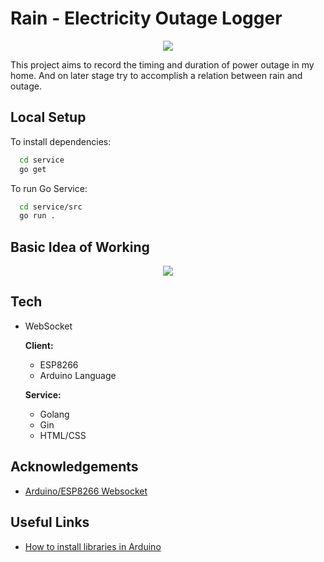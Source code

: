 # Rain - Electricity Outage Logger

<p align="center">
<img src="https://user-images.githubusercontent.com/18065510/179569060-aca3d063-79b7-40ff-95c8-2807b03009f3.gif">
</p>

This project aims to record the timing and duration of power outage in my home.
And on later stage try to accomplish a relation between rain and outage.

## Local Setup

To install dependencies:

```bash
  cd service
  go get
```
To run Go Service:

```bash
  cd service/src
  go run .
```

## Basic Idea of Working

<p align="center">
<img src="https://user-images.githubusercontent.com/18065510/179768856-cf1fc661-fc1e-4894-ab77-eb12dc72763a.png">
</p>

## Tech

- WebSocket

  **Client:**

  - ESP8266
  - Arduino Language

  **Service:**

  - Golang
  - Gin
  - HTML/CSS

## Acknowledgements

- [Arduino/ESP8266 Websocket](https://github.com/Links2004/arduinoWebSockets)

## Useful Links

- [How to install libraries in Arduino](https://docs.arduino.cc/software/ide-v1/tutorials/installing-libraries)
